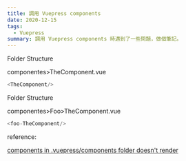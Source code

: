 ```yaml
---
title: 調用 Vuepress components 
date: 2020-12-15
tags:
  - Vuepress
summary: 調用 Vuepress components 時遇到了一些問題，做個筆記。
---
```


Folder Structure

componentes>TheComponent.vue

```js
<TheComponent/>
```

Folder Structure

componentes>Foo>TheComponent.vue

```js
<foo-TheComponent/>
```

reference:

[components in .vuepress/components folder doesn't render](https://stackoverflow.com/questions/55125776/components-in-vuepress-components-folder-doesnt-render)